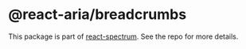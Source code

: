 # @react-aria/breadcrumbs

This package is part of [react-spectrum](https://github.com/adobe/react-spectrum). See the repo for more details.
